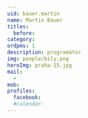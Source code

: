 ```yaml
---
uid: bauer.martin
name: Martin Bauer
titles:
  before:
category:
ordpms: 1
description: programátor
img: people/bily.png
heroImg: praha-15.jpg
mail:
  - 
mob:
profiles:
  facebook:
  #calendar: 
---
```

